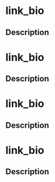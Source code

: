 # link_bio

## Description

# link_bio

## Description

# link_bio

## Description

# link_bio

## Description

